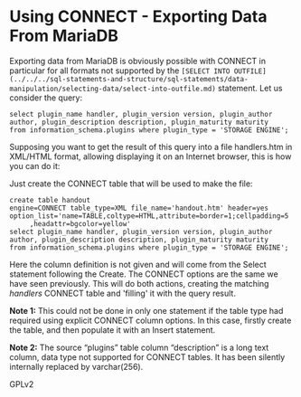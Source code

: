 # Using CONNECT - Exporting Data From MariaDB

Exporting data from MariaDB is obviously possible with CONNECT in particular for all formats not supported by the `[SELECT INTO OUTFILE](../../../sql-statements-and-structure/sql-statements/data-manipulation/selecting-data/select-into-outfile.md)` statement. Let us consider the query:

```
select plugin_name handler, plugin_version version, plugin_author
author, plugin_description description, plugin_maturity maturity
from information_schema.plugins where plugin_type = 'STORAGE ENGINE';
```

Supposing you want to get the result of this query into a file handlers.htm in XML/HTML format, allowing displaying it on an Internet browser, this is how you can do it:

Just create the CONNECT table that will be used to make the file:

```
create table handout
engine=CONNECT table_type=XML file_name='handout.htm' header=yes
option_list='name=TABLE,coltype=HTML,attribute=border=1;cellpadding=5
     ,headattr=bgcolor=yellow'
select plugin_name handler, plugin_version version, plugin_author
author, plugin_description description, plugin_maturity maturity
from information_schema.plugins where plugin_type = 'STORAGE ENGINE';
```

Here the column definition is not given and will come from the Select statement following the Create. The CONNECT options are the same we have seen previously. This will do both actions, creating the matching _handlers_ CONNECT table and 'filling' it with the query result.

**Note 1:** This could not be done in only one statement if the table type had required using explicit CONNECT column options. In this case, firstly create the table, and then populate it with an Insert statement.

**Note 2:** The source “plugins” table column “description” is a long text column, data type not supported for CONNECT tables. It has been silently internally replaced by varchar(256).

GPLv2
